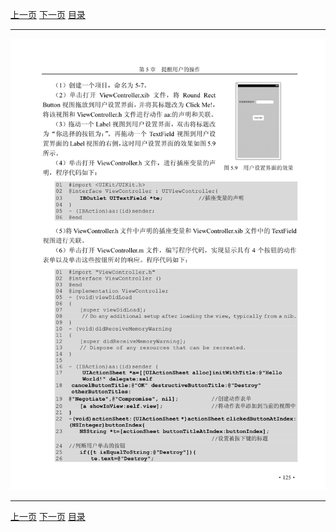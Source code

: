 [上一页](136.md) [下一页](138.md) [目录](../README.md)

***

![137](../images/137.png)

***

[上一页](136.md) [下一页](138.md) [目录](../README.md)